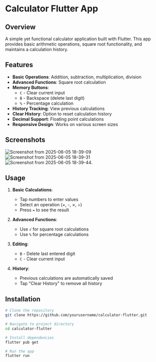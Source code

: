 # Calculator Flutter App

## Overview
A simple yet functional calculator application built with Flutter. This app provides basic arithmetic operations, square root functionality, and maintains a calculation history.

## Features

- **Basic Operations**: Addition, subtraction, multiplication, division
- **Advanced Functions**: Square root calculation
- **Memory Buttons**: 
  - `C` - Clear current input
  - `B` - Backspace (delete last digit)
  - `%` - Percentage calculation
- **History Tracking**: View previous calculations
- **Clear History**: Option to reset calculation history
- **Decimal Support**: Floating point calculations
- **Responsive Design**: Works on various screen sizes

## Screenshots

![Screenshot from 2025-06-05 18-39-09](https://github.com/user-attachments/assets/18fc547e-1f94-4bee-9c55-2cd5cd63a82d)
![Screenshot from 2025-06-05 18-39-31](https://github.com/user-attachments/assets/e22b249f-bde7-401f-9ffa-15fb97bec11a)
![Screenshot from 2025-06-05 18-39-44](https://github.com/user-attachments/assets/f4054a04-1df7-4f38-9f84-d4d92b7a9e13).


## Usage

1. **Basic Calculations**:
   - Tap numbers to enter values
   - Select an operation (+, -, ×, ÷)
   - Press `=` to see the result

2. **Advanced Functions**:
   - Use `√` for square root calculations
   - Use `%` for percentage calculations

3. **Editing**:
   - `B` - Delete last entered digit
   - `C` - Clear current input

4. **History**:
   - Previous calculations are automatically saved
   - Tap "Clear History" to remove all history

## Installation

```bash
# Clone the repository
git clone https://github.com/yourusername/calculator-flutter.git

# Navigate to project directory
cd calculator-flutter

# Install dependencies
flutter pub get

# Run the app
flutter run
